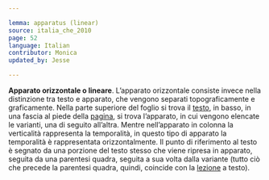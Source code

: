```yaml
---

lemma: apparatus (linear)
source: italia_che_2010
page: 52
language: Italian
contributor: Monica
updated_by: Jesse

---
```


**Apparato orizzontale o lineare**. L’apparato orizzontale consiste invece nella distinzione tra testo e apparato, che vengono separati topograficamente e graficamente. Nella parte superiore del foglio si trova il [testo](text.html), in basso, in una fascia al piede della [pagina](page.html), si trova l’apparato, in cui vengono elencate le varianti, una di seguito all’altra. Mentre nell’apparato in colonna la verticalità rappresenta la temporalità, in questo tipo di apparato la temporalità è rappresentata orizzontalmente. Il punto di riferimento al testo è segnato da una porzione del testo stesso che viene ripresa in apparato, seguita da una parentesi quadra, seguita a sua volta dalla variante (tutto ciò che precede la parentesi quadra, quindi, coincide con la [lezione](readingVariant.html) a testo).
